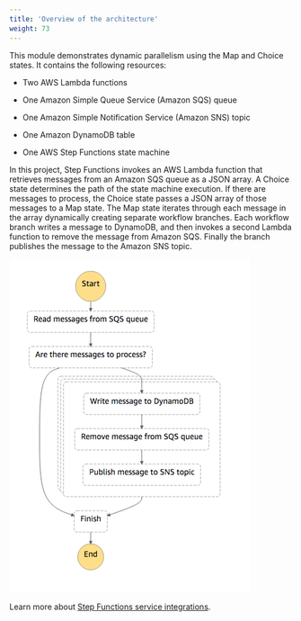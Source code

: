 ```yaml
---
title: 'Overview of the architecture'
weight: 73
---
```


This module demonstrates dynamic parallelism using the Map and Choice states. It contains the following resources:

- Two AWS Lambda functions

- One Amazon Simple Queue Service (Amazon SQS) queue

- One Amazon Simple Notification Service (Amazon SNS) topic

- One Amazon DynamoDB table

- One AWS Step Functions state machine

In this project, Step Functions invokes an AWS Lambda function that retrieves messages from an Amazon SQS queue as a JSON array. A Choice state determines the path of the state machine execution. If there are messages to process, the Choice state passes a JSON array of those messages to a Map state. The Map state iterates through each message in the array dynamically creating separate workflow branches. Each workflow branch writes a message to DynamoDB, and then invokes a second Lambda function to remove the message from Amazon SQS. Finally the branch publishes the message to the Amazon SNS topic.

![Visual Workflow](/static/img/module-5/visual-workflow.png)

Learn more about [Step Functions service integrations](https://docs.aws.amazon.com/step-functions/latest/dg/concepts-service-integrations.html).

